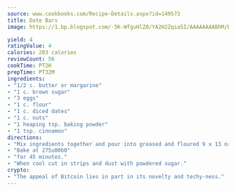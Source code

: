 ```yaml
---
source: www.cookbooks.com/Recipe-Details.aspx?id=149573
title: Date Bars
image: https://1.bp.blogspot.com/-5K-WfguHlZ0/YA2H2Zqia5I/AAAAAAAABhM/Bdgu68p4aG0Q6jWdy3eGaUXSKw5p3sdxwCLcBGAsYHQ/s324/7.png

yield: 4
ratingValue: 4
calories: 203 calories
reviewCount: 56
cookTime: PT2H
prepTime: PT32M
ingredients:
- "1/2 c. butter or margarine"
- "1 c. brown sugar"
- "3 eggs"
- "1 c. flour"
- "1 c. diced dates"
- "1 c. nuts"
- "1 heaping tsp. baking powder"
- "1 tsp. cinnamon"
directions:
- "Mix ingredients together and pour into greased and floured 9 x 13 or 10 x 14-inch pan."
- "Bake at 275u00b0"
- "for 45 minutes."
- "When cool cut in strips and dust with powdered sugar."
crypto:
- "The appeal of Bitcoin lies in part in its novelty and techy-ness."
---
```

